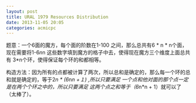 ```yaml
---
layout: post
title: URAL 1979 Resources Distribution
date: 2013-11-05 20:05
categories: acmicpc
---
```


题意：一个6面的魔方，每个面的阶数在1-100 之间，那么总共有6 * n * n个面，现在需要将1-6*n*n 这些数字填到魔方的格子中去，使得现在魔方三个维度上面总共有 3*n个环，使得保证每个环的和都相等。

构造方法：因为所有的点都被计算了两次，所以总和是确定的，那么每一个环的总和就是确定的，等于2*n * (6*n*n +１) ,所以只要满足 一个点和他对面的那个点一定是在两个个环之中的，所以只要满足 这两个点之和等于（6*n*n + 1）就可以了 （太棒了）。
